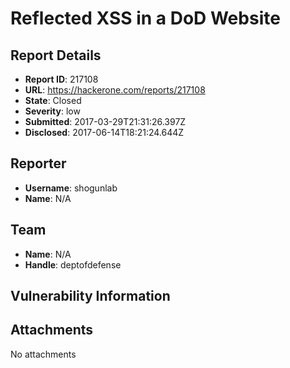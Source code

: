 # Reflected XSS in a DoD Website

## Report Details
- **Report ID**: 217108
- **URL**: https://hackerone.com/reports/217108
- **State**: Closed
- **Severity**: low
- **Submitted**: 2017-03-29T21:31:26.397Z
- **Disclosed**: 2017-06-14T18:21:24.644Z

## Reporter
- **Username**: shogunlab
- **Name**: N/A

## Team
- **Name**: N/A
- **Handle**: deptofdefense

## Vulnerability Information


## Attachments
No attachments
